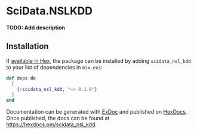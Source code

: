 # SciData.NSLKDD

**TODO: Add description**

## Installation

If [available in Hex](https://hex.pm/docs/publish), the package can be installed
by adding `scidata_nsl_kdd` to your list of dependencies in `mix.exs`:

```elixir
def deps do
  [
    {:scidata_nsl_kdd, "~> 0.1.0"}
  ]
end
```

Documentation can be generated with [ExDoc](https://github.com/elixir-lang/ex_doc)
and published on [HexDocs](https://hexdocs.pm). Once published, the docs can
be found at <https://hexdocs.pm/scidata_nsl_kdd>.

